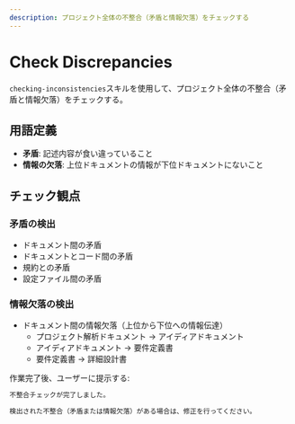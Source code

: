 ```yaml
---
description: プロジェクト全体の不整合（矛盾と情報欠落）をチェックする
---
```


# Check Discrepancies

`checking-inconsistencies`スキルを使用して、プロジェクト全体の不整合（矛盾と情報欠落）をチェックする。

## 用語定義

- **矛盾**: 記述内容が食い違っていること
- **情報の欠落**: 上位ドキュメントの情報が下位ドキュメントにないこと

## チェック観点

### 矛盾の検出
- ドキュメント間の矛盾
- ドキュメントとコード間の矛盾
- 規約との矛盾
- 設定ファイル間の矛盾

### 情報欠落の検出
- ドキュメント間の情報欠落（上位から下位への情報伝達）
  - プロジェクト解析ドキュメント → アイディアドキュメント
  - アイディアドキュメント → 要件定義書
  - 要件定義書 → 詳細設計書

作業完了後、ユーザーに提示する:

```markdown
不整合チェックが完了しました。

検出された不整合（矛盾または情報欠落）がある場合は、修正を行ってください。
```
